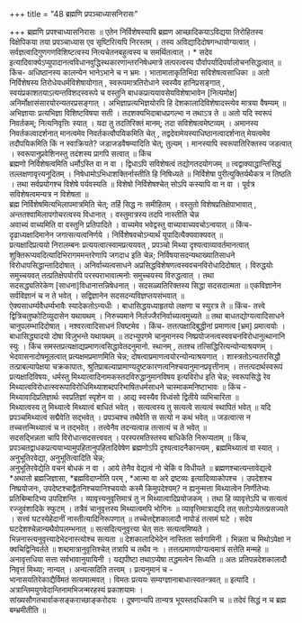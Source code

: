 +++
title = "48 ब्रह्मणि प्रपञ्चाध्यासनिरासः"

+++
ब्रह्मणि प्रपश्चाध्यासनिरासः ॥ एतेन निर्विशेषस्यापि ब्रह्मण आच्छादिकयाऽविद्यया तिरोहितस्य विक्षेपिकया तया प्रपञ्चाध्यास एव सृष्टिरित्यपि निरस्तम् । तस्य अविद्यादिदोषगन्धायोग्यत्वात् । सर्वज्ञत्वादिगुणगणविशिष्टत्वस्य नित्यचेतनबहुत्वस्य च समर्थितत्वात् । * सदेव इत्यादिवाक्येऽप्युपादानत्वविधानवुद्धिस्थकारणान्तरनिषेधमात्रे तत्परत्वस्य पौर्वापर्यादिपर्यालोचनसिद्धत्वात् ॥  
किंच- अधिष्ठानस्य कालन्येन भानेऽभाने च न भ्रमः । भातामाताकृतिभिदा सविशेषत्वसाधिका ॥ अतो निर्विशेषस्य तिरोधेयधर्मविशेषायोगात् , स्वरूपमात्रतिरोधाने स्वस्यैव हानिप्रसङ्गात् , स्वयंप्रकाशतयाऽत्यन्तविशदस्वरूपे च वस्तुनि बाधकप्रत्ययावसेयविशेषाभावेन [नित्यमोक्ष] अनिर्मोक्षासंसारयोरन्यतरप्रसङ्गात् । अभिज्ञाप्रत्यभिज्ञयोरपि हि देशकालादिविशेषादस्त्येव मात्रया वैषम्यम् ॥  
अभिज्ञायाः प्रत्यभिज्ञा विशिष्टविषया सती । तदशक्यभिदाबाधप्रगल्भा न तथाऽत्र ते ॥ अतो यदि स्वरूपं निवर्तकम्; नित्यनिवृत्तिः स्यात् । यदा तु तदतिरिक्तं मानम्; तदा सविशेषत्वमेष्टव्यम् । अमानस्य निवर्तकत्वादर्शनात् मानत्वमेव निवर्तकत्वौपयिकमिति चेत् , तद्वदेवामेयस्याधिष्ठानत्वादर्शनात् मेयत्वमेव तदौपयिकमिति किं न स्वाक्रियते? जडाजडवैषम्यादिति चेत्; तुल्यम् । मानस्यापि स्वरूपातिरिक्तस्य जडत्वात् । स्वरूपानुप्रवेशिनस्तु तदंशस्य प्रागपि सत्वात् ॥ किंच  
ब्रह्मणो निर्विशेषत्वमिति धर्मोऽस्ति वा न वा । द्विधाऽपि सविशेषत्वं तद्योगतदयोगजम् ॥ त्वद्वाक्याद्धान्तिसिद्धं तल्लक्षणावृत्त्यनूदितम् । निषेधामोऽभिधाशक्तिर्नास्तीति हि निषिध्यते ॥ निर्विशेषा पुरीत्युक्तिर्यथैकत्र न तिष्ठति । तथा सर्वप्रयोगश्च विशेषे पर्यवस्यति ॥ विशेषो निर्विशेषश्चेत् सोऽपि कस्यापि वा न वा । पूर्वत्र सविशेषत्वमन्यत्र न विशेषता ॥  
ब्रह्म निर्विशेषमित्यभिलापमात्रमिति चेत्; तर्हि सिद्ध नः समीहितम् । वस्तुतो विशेषप्रतिक्षेपाभावात् , अन्ततश्वामिलापगोचरत्वस्य विधानात् । वस्तुमात्रस्य तदपि नास्तीति चेन्न  
अवाच्यं वाच्यमिति वा वस्तुनि प्रतिपादिते । वाच्यमेव भवेद्वस्तु वाच्यावाच्यवचोऽन्वयात् ॥ किंच- दृढाध्यक्षादिमानेन जगत्सत्यत्वनिर्णये । निर्विशेषवचोऽन्यार्थं यूपादित्यैक्यवाक्यवत् ॥  
प्रत्यक्षादिप्रत्ययो निरालम्बनः प्रत्ययत्वात्स्वामप्रत्ययवत् , प्रपञ्चो मिथ्या दृश्यत्वाव्यावर्तमानत्वात् शुक्तिरूप्यवदित्यादिभिरागममन्तरेणापि जगदाध इति चेन्न; निर्विषयासदन्यथाख्यातिसाधने विरोधापसिद्धान्तादिदोषात् । अनिर्वाच्यत्वसाधने अप्रसिद्धविशेषणत्वस्ववचनविरोधादिदोषात् । विरुद्धयोः समुच्चयवत् तत्प्रतिक्षेपयोरपि परस्पराभावात्मनोः समुच्चयस्य विरुद्धत्वात् । तथा  
सदसद्ध्यतिरेकेण [साधना]विधानात्तन्निषेधनात् । सदसळ्यतिरिक्तस्य सिद्धा सदसदात्मता ॥ एकविज्ञानेन सर्वविज्ञानं च न ते भवेत् । सद्विज्ञानेन सदसदन्यविज्ञप्तयसंभवात् ॥  
ऐक्यसाधर्म्यवैधर्म्यभावैः स्यादेकतोऽन्यधीः । बाधासिद्धयध्याहृतयो लक्षणा च स्युरत्र ते ॥ किंच- तत्त्वे द्वित्रिचतुष्कोटिव्युदासेन यथायथम् । निरुच्यमाने निर्लज्जैरनिर्वाच्यत्वमुच्यते ॥ तथा बाधतद्योग्यत्वादिसाधने चानुपलम्भादिदोषात् । नश्वरत्वादिसाधनं त्विष्टमेव । किंच- तत्तत्पक्षादिबुद्धीनां प्रमाणत्व [भ्रम] प्रमात्वयोः । बाधासिद्ध्यादयो दोषा विज़ुभन्ते यथायथम् ॥ तदभ्युपगमे चानुमानस्य निष्प्रयोजनत्वस्ववचनविरोधानुत्थानानि स्युः । किंच समस्तप्रत्यक्षाद्यप्रमाणत्वसिद्धावेतदनुमानो. स्थानम् , ततश्च तत्सिद्धिरित्यन्योन्याश्रयणम् । भेदवासनादोषमूलत्वात् प्रत्यक्षमप्रमाणमिति चेन्न; दोषत्वाप्रमाणत्वयोरन्योन्याश्रयणात् । शास्त्रतोऽन्यतरसिद्धौ तत्प्राबल्यापेक्षया चक्रकापातः, श्रुतिप्राबल्याप्रामाण्यदुष्टकारणत्वनिश्चयानुमानप्रवृत्तीनाम् । तत्तत्पदार्थस्वरूपं प्रत्यक्षादिविषयः, धर्मस्तु मिथ्यात्वादिनामकस्तदविरुद्धानुमानविषय इत्यविरोध इति चेन्न; स्वरूपसिद्धे रेव मिथ्यात्वविरोधात्स्वरूपाविरोधिमिथ्याशब्दपरिभाषितधर्मसाधने चास्माकमनिष्टाभावः ॥ किंच - मिथ्यावादिप्रतिज्ञार्थः स्वप्रतिज्ञां स्पृशेन वा । आद्य स्वस्यैव विध्वंसो द्वितीये व्यभिचारिता ॥  
मिथ्यात्वस्य तु मिथ्यात्वे मिथ्यात्वं बाधितं भवेत् । सत्यत्वस्य तु सत्यत्वे सत्यत्वं स्थापितं भवेत् ॥ यदि प्रपञ्चमिथ्यात्वं सद्मैवेति सद्भवेत् । प्रपञ्चश्च तथैवेति स सत्यो न कथं भवेत् ॥ जडत्वात्स न तच्चत्तन्मिथ्यात्वं च न तद्भवेत् । तत्त्वेनैव तदन्यत्वान्न तत्सत्यं च ते भवेत् ॥  
सदसद्भिन्नता चापि विरोधात्सदसत्त्ववत् । परस्परमतिस्तस्य बाधिकेति निरूप्यताम् ॥ किंच, प्रपञ्चतद्वाधकप्रत्ययाभ्यामुपहितानुपहितादिवेषेण ब्रह्मणोऽपि दृश्यत्वादनैकान्त्यम् , ब्रह्ममिथ्यात्वं वा स्यात् । अनुभूतिरवेद्या, अनुभूतित्वादिति चेन्न;  
अनुभूतिरवेद्येति वचनं बोधकं न वा । आये तेनैव वेद्यत्वं नो चेकिं व विधीयते ॥ ब्रह्मणश्चात्यन्तावेद्यत्वे *अथातो ब्रह्मजिज्ञासा, *ब्रह्मविदाप्नोति परम् , *आत्मा वा अरे द्रष्टव्यः इत्यादिव्याकोपश्च । उपदेशश्च निष्प्रयोजनः, उपदेष्टश्चाद्वैतनिश्चयानिश्चययोः कस्मै किमुपदेश्यम्? न ह्यनुन्मत्ता मिथ्यात्वेन निर्णीतेभ्यः प्रतिबिम्बादिभ्य उपदिशन्ति । व्यावृत्त्यनुवृत्तिमात्रं तु न मिथ्यात्वादिप्रयोजकम् । तथा हि व्यावृत्तेऽपि च सत्यत्वं रज्जुवंशादिके स्फुटम् । तत्रैवं चानुवृत्तस्य मिथ्यात्वमपि भोगिनः ॥ व्यावृत्तिमात्राद्यदि तत् सतोऽप्येतत्प्रसज्यते । सत्त्वं घटस्येहेदानीं नास्तीत्यादिनिरूपणात् ॥ तच्चेत्तद्देशकालादौ नापोडं तत्समं घटे । सदेव घटदेशश्चेन्नान्यथैवोपलम्भनात् ॥ सत्सदित्यनुवृत्त्या चेत् सतः सत्यत्वमिष्यते । भिन्ननास्त्यनुवृत्त्यादेभेदनास्त्योश्च सत्यता ॥ देशकालादिभेदेन नास्तिता सर्वगामिनी । भिन्नता च मिथोऽपेक्षा न क्वचिद्विनिवर्तते ॥ शब्दमात्रानुवृत्तिश्चेत् तत्रापि च तथैव नः । तत्तत्प्रमाणयोग्यत्वमात्रं सत्तेति मन्महे ॥  
अनावृत्तधिया सत्ता सर्वभावानुयायिनी । यद्यपीष्टा तथाऽप्येषा तद्धमत्वेन सिध्यति ॥ अतः प्रतिपन्नदेशकालादौ निवृत्तं मिथ्या; नान्यत् । अन्यत्सदिति तत्त्वम् । प्रत्यनुमानं च -   
भानासयतिरेकाद्यैर्विमतं सत्यमात्मवत् । विमतः प्रत्ययः सम्यग्ज्ञानाबाधात्स्वतन्त्रवत् ॥ इत्यादि । अत्रान्तिमयुगवेदान्तिनामभिजन्मरहस्यं प्रकाशयामः ।  
सांख्यसौगतचार्वाकसङ्कराच्छाङ्करोदयः । दूषणान्यपि तान्यत्र भूयस्तदधिकानि च ॥ तदेवं सिद्धं न च ब्रह्म बम्भ्रमीतीति ॥